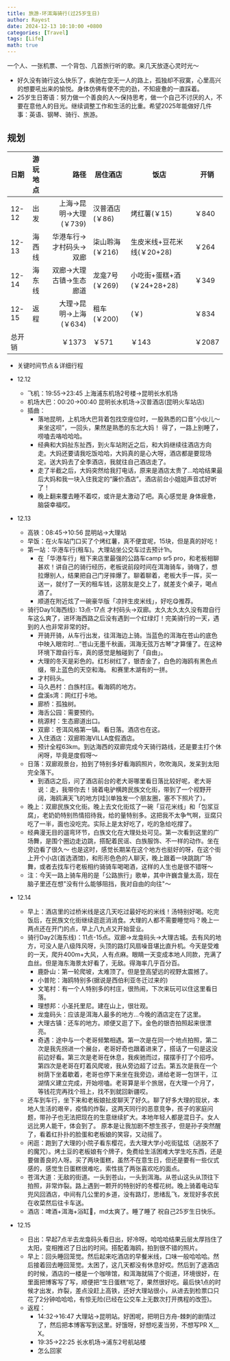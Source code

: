 ```yaml
---
title: 旅游-环洱海骑行(过25岁生日)
author: Rayest
date: 2024-12-13 10:10:00 +0800
categories: [Travel]
tags: [Life]
math: true
---
```


​一个人、一张机票、一个背包、几首旅行听的歌。来几天放逐心灵时光～
- 好久没有骑行这么快乐了，疾驰在空无一人的路上，孤独却不寂寞，心里高兴的想要吼出来的愉悦。身体仿佛有使不完的劲，不知疲惫的一直踩着。
- 25岁生日寄语：努力做一个善良的人～保持思考，做一个自己不讨厌的人，不要在意他人的目光。继续调整工作和生活的比重。希望2025年能做好几件事：英语、钢琴、骑行、旅游。


## 规划

| 日期 | 游玩地点| 路径 | 居住酒店 | 饭店 | 开销
|:-----------------------------|:-----------------|--------:|--| -- | -- |
|12-12|出发| 上海->昆明->大理(￥739)|汉普酒店(￥86)|烤红薯(￥15)|￥840
|12-13|海西线|华港车行->才村码头->双廊|柒山聆海(￥216)|生皮米线+豆花米线(￥20+28)|￥264
|12-14|海东线|双廊->大理古镇->生态廊道|龙龛7号(￥269)|小吃街+蛋糕+酒(￥24+28+28)|￥349
|12-15|返程|大理->昆明->上海(￥634)|租车(￥200)|(￥)|￥834
|总开销||￥1373|￥571|￥143|￥2087

- 关键时间节点＆详细行程

- 12.12
  - 飞机：19:55->23:45 上海浦东机场2号楼->昆明长水机场
  - 机场大巴：00:20->00:40 昆明长水机场->汉普酒店(昆明火车站店)
  - 插曲：
    - 落地昆明，上机场大巴背着包找空座位时，一股熟悉的口音“小伙儿～来坐这呗”，一回头，果然是熟悉的东北大妈！
得了，一路上别睡了，唠嗑去咯哈哈哈。
    - 经典和大妈扯东扯西，到火车站附近之后，和大妈继续往酒店方向走。大妈还要请我吃饭哈哈，大妈真的是心大呀，酒店都是要现场定。送大妈去了全季酒店，我就往自己酒店走了。
    - 走了半截之后，大妈突然给我打电话，原来是酒店太贵了...哈哈结果最后大妈和我一块入住我定的“廉价酒店”。酒店前台小姐姐声音忒好听了！
    - 晚上翻来覆去睡不着哎，或许是太激动了吧。真心感觉是 身体疲惫，脑袋幸福哎。

- 12.13
  - 高铁：08:45->10:56 昆明站->大理站
  - 早饭：在火车站门口买了个烤红薯，真不便宜呢，15块，但是真的好吃！
  - 第一站：华港车行(租车)。大理站坐公交车过去预计1h。
    - 在「华港车行」租下来店里最强的公路车camp sr5 pro，和老板相聊甚欢！讲自己的骑行经历，老板说前段时间在洱海骑车，骑嗨了，想拉爆别人，结果把自己门牙摔爆了。聊着聊着，老板大手一挥，买一送一，就付了一天的租车钱，这朋友是交上了，就差支个桌子，喝点酒了。
    - 顺道在附近炫了一碗豪华版「凉拌生皮米线」，好吃😋推荐。
  - 骑行Day1(海西线): 13点-17点 才村码头->双廊。太久太久太久没有蹬自行车这么爽了，进环海西路之后没有遇到一个红绿灯！完美骑行的一天，遇到的人也非常非常的好。
    - 开骑开骑，从车行出发，往洱海边上骑。当蓝色的洱海在苍山的底色中映入眼帘时...“苍山无墨千秋画，洱海无弦万古琴”才算懂了。在这种环境下蹬自行车，真的感觉是触碰到了「自由」。
    - 大理的冬天是彩色的。红杉树红了，银杏金了，白色的海鸥有黑色点缀，带上蓝色的天空和海。 和赛里木湖有的一拼。
    - 才村码头。
    - 马久邑村：白族村庄。看海鸥的地方。
    - 盘溪s湾：网红打卡地。
    - 廊桥：孤独树。
    - 海舌公园：需要预约。
    - 桃源村：生态廊道出口。
    - 双廊：苍洱风格第一镇。看日落。酒店也在这。
    - 入住酒店：双廊聆海VILLA度假酒店。
    - 预计全程63km。到达海西的双廊完成今天骑行路线，还是要主打个休闲呀，毕竟是度假呀～
  - 日落：双廊观景台，拍到了特别多好看海鸥照片，吹吹海风，发呆到太阳完全落下。
    - 到酒店之后，问了酒店前台的老大哥哪里看日落比较好呢，老大哥说：走，我带你去！骑着电驴横跨民族文化街，带到了一个视野开阔，海鸥满天飞的地方[哇](单独发一个朋友圈，塞不下照片了）。
  - 晚上：双廊民族文化街。晚上去文化街炫了一碗「豆花米线」和「包浆豆腐」，老奶奶特别热情招待我，给的量特别多。这把我不太争气啊，豆腐只吃了一半，面也没吃完。实际上是太好吃了，吃的急给吃撑了。
  - 经典漫无目的遛弯环节，白族文化在大理处处可见。第一次看到这里的广场舞，是围个圈边走边跳，搭配着民谣、白族服饰、不一样的动作。坐在旁边看了很久～ 也是这时，感觉长期呆在这个地方也挺好的呀，在这个街上开个小店(首选酒馆)，和形形色色的人聊天，晚上跟着一块跳跳广场舞，或者去找车行老板相约骑骑车喝喝酒，这样的人生也是很不错呀～
  - 注：今天一路上骑车用的是「公路旅行」歌单，其中许巍含量太高，现在脑子里还在想"没有什么能够阻挡，我对自由的向往"～

- 12.14
  - 早上：酒店里的过桥米线是这几天吃过最好吃的米线！汤特别好喝。吃完饭后，在民族文化街继续逛逛消消食。大理的人都不需要睡觉吗？晚上一两点还在开门的点，早上八九点又开始营业。
  - 骑行Day2(海东线)：11点-15点。双廊->龙龛码头->大理古城。去有风的地方，可没人是八级阵风呀，头顶的路灯风扇噪音堪比直升机。今天是受难的一天，爬升400m+大风，人有点麻。眼睛一天变成本地人同款，充满了血丝。但是海东海景太好看了，无敌。得海率几乎百分百。
    - 鹿卧山：第一轮爬坡，太难顶了。但是登高望远的视野太震撼了。
    - 小普陀：海鸥特别多(据说是西伯利亚冬迁过来的)
    - 文笔村：有一个人特别多的村庄，很热闹，下次来玩可以住这里看日落。
    - 理想邦：小圣托里尼。建在山上，很壮观。
    - 龙龛码头：应该是洱海人最多的地方...今晚的酒店定在了这里。
    - 大理古镇：还车的地方。顺便又逛了下。金色的银杏拍照起来很漂亮。
    - 奇遇：途中与一个老哥频繁相遇。第一次是在同一个地点拍照，第二次是我先拐进一个展台，老哥好奇也跟着进来了，搭话了一句是这没前边好看。第三次是老哥在休息，我疾驰而过，摆摆手打了个招呼。第四次是老哥在盯着风爬坡，我从旁边超了过去。第五次是我在一个树荫下坐着歇着，老哥也停下来坐在我旁边，递给老哥一包饼干，江湖情义建立完成，开始唠嗑。老哥算是半个旅居，在大理一个月了，等钱花完再找个班上，找不到就回新疆哎。
  - 还车到车行，坐下来和老板娘扯皮聊天了好久。聊了好多大理的现状，本地人生活的艰辛，疫情的炸裂，这两天同行的恶意竞争，孩子的家庭问题，带孙子也无法把现在的生意继续扩大。本地年轻人都是混日子。女人远比男人能干，体会到了。 原本是让我加剧不想生孩子，但是孙子突然醒了，看着红扑扑的脸蛋和老板娘的笑容，又动摇了。
  - 闲逛：跑到了大理的小院子看东樱花，去大理大学小吃街猛炫（逃脱不了的魔咒）。烤土豆的老板娘有个牌子，免费给生活困难大学生吃东西，还是要做善良的人呀。买了两块蛋糕，虽然不在意生日，但还是要有一些仪式感的，感觉生日蛋糕很难吃，索性挑了两张喜欢吃的面点。
  - 苍洱大道：无敌的街道。一头到苍山，一头到洱海。从苍山这头从顶往下拍照，非常炸裂。路上遇到一颗开的特别好的冬樱花树。晚上骑着电动车兜风回酒店，中间有几公里的乡道，没有路灯，思绪乱飞，发现好多农民在收菜然后往卡车送。
  - 酒店：啤酒+洱海+浴缸🛁，md太爽了。睡了睡了 祝自己25岁生日快乐。

- 12.15
  - 日出：早起7点半去龙龛码头看日出，好冷呀。哈哈哈结果云层太厚挡住了太阳，变相推迟了日出的时间。搭配着海鸥，拍到很不错的照片。
  - 早上：回头睡回笼觉。然后起来吃酒店的早餐米线，口味一般哈哈哈。然后接着回去睡回笼觉。太困了，这几天都没有休息好哎。然后到了退酒店的时候，酒店的一楼是一个咖啡馆，和洱海就隔了个街道，环境很好，在里面把博客写了写，顺便把“生日蛋糕“吃了，果然很好吃。最后快1点的时候才出发，炸裂，差点没赶上高铁，还好大理站很小，从进去到检票口只花了2分钟哈哈哈，有惊无险(已经在公交车上无数次打开携程的改签)。
  - 返程：
    - 14:32->16:47 大理站->昆明站。好困呢，把明日方舟-棘刺的剧情过了，然后把本博客写到这里。好饿呀，好想吃麦当劳，不想写PR X﹏X。
    - 19:35->22:25 长水机场->浦东2号航站楼
    - 怎么回家